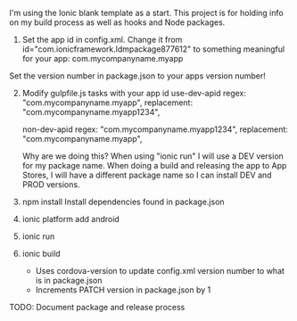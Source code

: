 
I'm using the Ionic blank template as a start. This project is for holding info on my build process as well as hooks and Node packages.

1. Set the app id in config.xml. Change it from id="com.ionicframework.ldmpackage877612"
    to something meaningful for your app: com.mycompanyname.myapp

Set the version number in package.json to your apps version number!


2. Modify gulpfile.js tasks with your app id
   use-dev-apid
        regex: "com.mycompanyname.myapp",
        replacement: "com.mycompanyname.myapp1234",

   non-dev-apid
        regex: "com.mycompanyname.myapp1234",
        replacement: "com.mycompanyname.myapp",

   Why are we doing this?
   When using "ionic run" I will use a DEV version for my package name.
   When doing a build and releasing the app to App Stores, I will have a different package name so I can install DEV and PROD versions.


3. npm install
   Install dependencies found in package.json

4. ionic platform add android

5. ionic run

6. ionic build
    * Uses cordova-version to update config.xml version number to what is in package.json
    * Increments PATCH version in package.json by 1


TODO: Document package and release process
